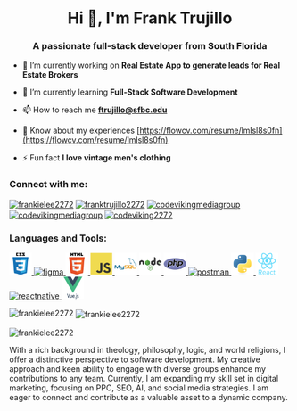 
<h1 align="center">Hi 👋, I'm Frank Trujillo</h1>
<h3 align="center">A passionate full-stack developer from South Florida</h3>

- 🔭 I’m currently working on **Real Estate App to generate leads for Real Estate Brokers**

- 🌱 I’m currently learning **Full-Stack Software Development**

- 📫 How to reach me **ftrujillo@sfbc.edu**

- 📄 Know about my experiences [https://flowcv.com/resume/lmlsl8s0fn](https://flowcv.com/resume/lmlsl8s0fn)

- ⚡ Fun fact **I love vintage men's clothing**
  
<h3 align="left">Connect with me:</h3>
<p align="left">
<a href="https://codepen.io/frankielee2272" target="blank"><img align="center" src="https://raw.githubusercontent.com/rahuldkjain/github-profile-readme-generator/master/src/images/icons/Social/codepen.svg" alt="frankielee2272" height="30" width="40" /></a>
<a href="https://linkedin.com/in/franktrujillo2272" target="blank"><img align="center" src="https://raw.githubusercontent.com/rahuldkjain/github-profile-readme-generator/master/src/images/icons/Social/linked-in-alt.svg" alt="franktrujillo2272" height="30" width="40" /></a>
<a href="https://fb.com/codevikingmediagroup" target="blank"><img align="center" src="https://raw.githubusercontent.com/rahuldkjain/github-profile-readme-generator/master/src/images/icons/Social/facebook.svg" alt="codevikingmediagroup" height="30" width="40" /></a>
<a href="https://instagram.com/codevikingmediagroup" target="blank"><img align="center" src="https://raw.githubusercontent.com/rahuldkjain/github-profile-readme-generator/master/src/images/icons/Social/instagram.svg" alt="codevikingmediagroup" height="30" width="40" /></a>
<a href="https://discord.gg/codeviking2272" target="blank"><img align="center" src="https://raw.githubusercontent.com/rahuldkjain/github-profile-readme-generator/master/src/images/icons/Social/discord.svg" alt="codeviking2272" height="30" width="40" /></a>
</p>

<h3 align="left">Languages and Tools:</h3>
<p align="left"> <a href="https://www.w3schools.com/css/" target="_blank" rel="noreferrer"> <img src="https://raw.githubusercontent.com/devicons/devicon/master/icons/css3/css3-original-wordmark.svg" alt="css3" width="40" height="40"/> </a> <a href="https://www.figma.com/" target="_blank" rel="noreferrer"> <img src="https://www.vectorlogo.zone/logos/figma/figma-icon.svg" alt="figma" width="40" height="40"/> </a> <a href="https://www.w3.org/html/" target="_blank" rel="noreferrer"> <img src="https://raw.githubusercontent.com/devicons/devicon/master/icons/html5/html5-original-wordmark.svg" alt="html5" width="40" height="40"/> </a> <a href="https://developer.mozilla.org/en-US/docs/Web/JavaScript" target="_blank" rel="noreferrer"> <img src="https://raw.githubusercontent.com/devicons/devicon/master/icons/javascript/javascript-original.svg" alt="javascript" width="40" height="40"/> </a> <a href="https://www.mysql.com/" target="_blank" rel="noreferrer"> <img src="https://raw.githubusercontent.com/devicons/devicon/master/icons/mysql/mysql-original-wordmark.svg" alt="mysql" width="40" height="40"/> </a> <a href="https://nodejs.org" target="_blank" rel="noreferrer"> <img src="https://raw.githubusercontent.com/devicons/devicon/master/icons/nodejs/nodejs-original-wordmark.svg" alt="nodejs" width="40" height="40"/> </a> <a href="https://www.php.net" target="_blank" rel="noreferrer"> <img src="https://raw.githubusercontent.com/devicons/devicon/master/icons/php/php-original.svg" alt="php" width="40" height="40"/> </a> <a href="https://postman.com" target="_blank" rel="noreferrer"> <img src="https://www.vectorlogo.zone/logos/getpostman/getpostman-icon.svg" alt="postman" width="40" height="40"/> </a> <a href="https://www.python.org" target="_blank" rel="noreferrer"> <img src="https://raw.githubusercontent.com/devicons/devicon/master/icons/python/python-original.svg" alt="python" width="40" height="40"/> </a> <a href="https://reactjs.org/" target="_blank" rel="noreferrer"> <img src="https://raw.githubusercontent.com/devicons/devicon/master/icons/react/react-original-wordmark.svg" alt="react" width="40" height="40"/> </a> <a href="https://reactnative.dev/" target="_blank" rel="noreferrer"> <img src="https://reactnative.dev/img/header_logo.svg" alt="reactnative" width="40" height="40"/> </a> <a href="https://vuejs.org/" target="_blank" rel="noreferrer"> <img src="https://raw.githubusercontent.com/devicons/devicon/master/icons/vuejs/vuejs-original-wordmark.svg" alt="vuejs" width="40" height="40"/> </a> </p>

<p><img align="left" src="https://github-readme-stats.vercel.app/api/top-langs?username=frankielee2272&show_icons=true&locale=en&layout=compact" alt="frankielee2272" /></p>

<p>&nbsp;<img align="center" src="https://github-readme-stats.vercel.app/api?username=frankielee2272&show_icons=true&locale=en" alt="frankielee2272" /></p>

<p><img align="center" src="https://github-readme-streak-stats.herokuapp.com/?user=frankielee2272&" alt="frankielee2272" /></p>

With a rich background in theology, philosophy, logic, and world religions, I offer a distinctive perspective to software development. My creative approach and keen ability to engage with diverse groups enhance my contributions to any team. Currently, I am expanding my skill set in digital marketing, focusing on PPC, SEO, AI, and social media strategies. I am eager to connect and contribute as a valuable asset to a dynamic company.
